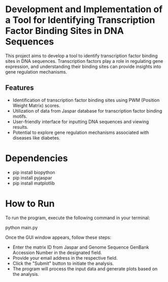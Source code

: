 # Development and Implementation of a Tool for Identifying Transcription Factor Binding Sites in DNA Sequences

This project aims to develop a tool to identify transcription factor binding sites in DNA sequences. 
Transcription factors play a role in regulating gene expression, and understanding their binding sites can provide insights into gene regulation mechanisms.

## Features
- Identification of transcription factor binding sites using PWM (Position Weight Matrix) scores.
- Utilization of data from Jaspar database for transcription factor binding motifs.
- User-friendly interface for inputting DNA sequences and viewing results.
- Potential to explore gene regulation mechanisms associated with diseases like diabetes.

# Dependencies
- pip install biopython
- pip install pyjaspar
- pip install matplotlib

# How to Run

To run the program, execute the following command in your terminal:

python main.py

Once the GUI window appears, follow these steps:

- Enter the matrix ID from Jaspar and Genome Sequence GenBank Accession Number in the designated field.
- Provide your email address in the respective field.
- Click the "Submit" button to initiate the analysis.
- The program will process the input data and generate plots based on the analysis.

